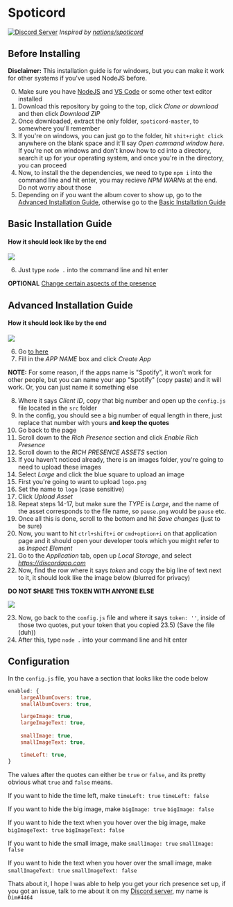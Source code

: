 # Spoticord
[![Discord Server](https://discordapp.com/api/guilds/204352669731520512/embed.png)](https://dim.codes/discord)
*Inspired by [nations/spoticord](https://github.com/nations/spoticord)*
## Before Installing
**Disclaimer:** This installation guide is for windows, but you can make it work for other systems if you've used NodeJS before.

0) Make sure you have [NodeJS](https://nodejs.org) and [VS Code](https://code.visualstudio.com) or some other text editor installed
1) Download this repository by going to the top, click *Clone or download* and then click *Download ZIP*
2) Once downloaded, extract the only folder, `spoticord-master`, to somewhere you'll remember
3) If you're on windows, you can just go to the folder, hit `shit+right click` anywhere on the blank space and it'll say *Open command window here*. If you're not on windows and don't know how to cd into a directory, search it up for your operating system, and once you're in the directory, you can proceed
4) Now, to install the the dependencies, we need to type `npm i` into the command line and hit enter, you may recieve *NPM WARN*s at the end. Do not worry about those
5) Depending on if you want the album cover to show up, go to the [Advanced Installation Guide](#advanced-installation-guide), otherwise go to the [Basic Installation Guide](#basic-installation-guide)

## Basic Installation Guide
#### How it should look like by the end
![](https://i.imgur.com/PF2CjUV.png)

6) Just type `node .` into the command line and hit enter

**OPTIONAL**
[Change certain aspects of the presence](#configuration)

## Advanced Installation Guide
#### How it should look like by the end
![](https://i.imgur.com/EZ0NmTk.png)

6) Go [to here](https://discordapp.com/developers/applications/me/create)
7) Fill in the *APP NAME* box and click *Create App*

**NOTE:** For some reason, if the apps name is "Spotify", it won't work for other people, but you can name your app "𝖲𝗉𝗈𝗍𝗂𝖿𝗒" (copy paste) and it will work. Or, you can just name it something else

8) Where it says *Client ID*, copy that big number and open up the `config.js` file located in the `src` folder
9) In the config, you should see a big number of equal length in there, just replace that number with yours **and keep the quotes**
10) Go back to the page
11) Scroll down to the *Rich Presence* section and click *Enable Rich Presence*
12) Scroll down to the *RICH PRESENCE ASSETS* section
13) If you haven't noticed already, there is an images folder, you're going to need to upload these images
14) Select *Large* and click the blue square to upload an image
15) First you're going to want to upload `logo.png`
16) Set the name to `logo` (case sensitive)
17) Click *Upload Asset*
18) Repeat steps 14-17, but make sure the *TYPE* is *Large*, and the name of the asset corresponds to the file name, so `pause.png` would be `pause` etc.
19) Once all this is done, scroll to the bottom and hit *Save changes* (just to be sure)
20) Now, you want to hit `ctrl+shift+i` or `cmd+option+i` on that application page and it should open your developer tools which you might refer to as *Inspect Element*
21) Go to the *Application* tab, open up *Local Storage*, and select *https://discordapp.com*
22) Now, find the row where it says *token* and copy the big line of text next to it, it should look like the image below (blurred for privacy)

**DO NOT SHARE THIS TOKEN WITH ANYONE ELSE**

![](https://i.imgur.com/fKzoR08.png)

23) Now, go back to the `config.js` file and where it says `token: ''`, inside of those two quotes, put your token that you copied
23.5) (Save the file (duh))
24) After this, type `node .` into your command line and hit enter

## Configuration
In the `config.js` file, you have a section that looks like the code below
```js
enabled: {
	largeAlbumCovers: true,
	smallAlbumCovers: true,

	largeImage: true,
	largeImageText: true,
	
	smallImage: true,
	smallImageText: true,

	timeLeft: true,
}
```
The values after the quotes can either be `true` or `false`, and its pretty obvious what `true` and `false` means.

If you want to hide the time left, make `timeLeft: true` `timeLeft: false`

If you want to hide the big image, make `bigImage: true` `bigImage: false`

If you want to hide the text when you hover over the big image, make `bigImageText: true` `bigImageText: false`

If you want to hide the small image, make `smallImage: true` `smallImage: false`

If you want to hide the text when you hover over the small image, make `smallImageText: true` `smallImageText: false`

Thats about it, I hope I was able to help you get your rich presence set up, if you got an issue, talk to me about it on my [Discord server](https://dim.codes/discord), my name is `Dim#4464`